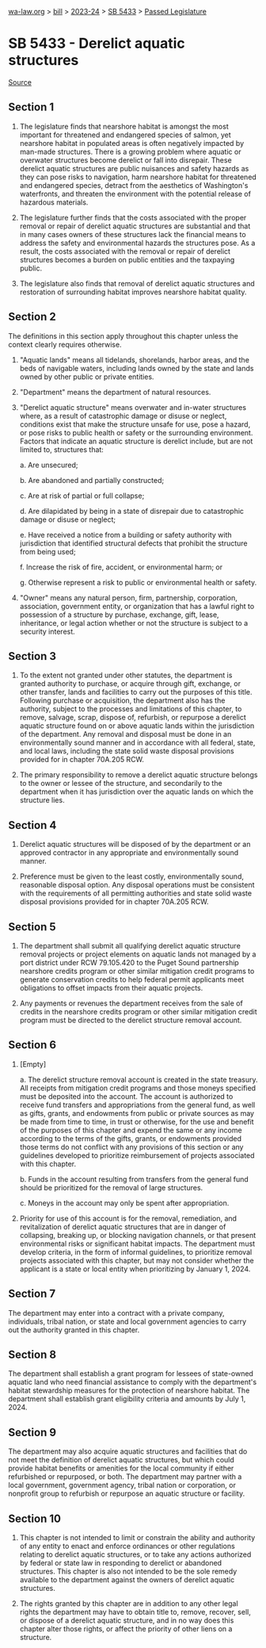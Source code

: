[wa-law.org](/) > [bill](/bill/) > [2023-24](/bill/2023-24/) > [SB 5433](/bill/2023-24/sb/5433/) > [Passed Legislature](/bill/2023-24/sb/5433/S.PL/)

# SB 5433 - Derelict aquatic structures

[Source](http://lawfilesext.leg.wa.gov/biennium/2023-24/Pdf/Bills/Senate%20Passed%20Legislature/5433-S.PL.pdf)

## Section 1
1. The legislature finds that nearshore habitat is amongst the most important for threatened and endangered species of salmon, yet nearshore habitat in populated areas is often negatively impacted by man-made structures. There is a growing problem where aquatic or overwater structures become derelict or fall into disrepair. These derelict aquatic structures are public nuisances and safety hazards as they can pose risks to navigation, harm nearshore habitat for threatened and endangered species, detract from the aesthetics of Washington's waterfronts, and threaten the environment with the potential release of hazardous materials.

2. The legislature further finds that the costs associated with the proper removal or repair of derelict aquatic structures are substantial and that in many cases owners of these structures lack the financial means to address the safety and environmental hazards the structures pose. As a result, the costs associated with the removal or repair of derelict structures becomes a burden on public entities and the taxpaying public.

3. The legislature also finds that removal of derelict aquatic structures and restoration of surrounding habitat improves nearshore habitat quality.

## Section 2
The definitions in this section apply throughout this chapter unless the context clearly requires otherwise.

1. "Aquatic lands" means all tidelands, shorelands, harbor areas, and the beds of navigable waters, including lands owned by the state and lands owned by other public or private entities.

2. "Department" means the department of natural resources.

3. "Derelict aquatic structure" means overwater and in-water structures where, as a result of catastrophic damage or disuse or neglect, conditions exist that make the structure unsafe for use, pose a hazard, or pose risks to public health or safety or the surrounding environment. Factors that indicate an aquatic structure is derelict include, but are not limited to, structures that:

    a. Are unsecured;

    b. Are abandoned and partially constructed;

    c. Are at risk of partial or full collapse;

    d. Are dilapidated by being in a state of disrepair due to catastrophic damage or disuse or neglect;

    e. Have received a notice from a building or safety authority with jurisdiction that identified structural defects that prohibit the structure from being used;

    f. Increase the risk of fire, accident, or environmental harm; or

    g. Otherwise represent a risk to public or environmental health or safety.

4. "Owner" means any natural person, firm, partnership, corporation, association, government entity, or organization that has a lawful right to possession of a structure by purchase, exchange, gift, lease, inheritance, or legal action whether or not the structure is subject to a security interest.

## Section 3
1. To the extent not granted under other statutes, the department is granted authority to purchase, or acquire through gift, exchange, or other transfer, lands and facilities to carry out the purposes of this title. Following purchase or acquisition, the department also has the authority, subject to the processes and limitations of this chapter, to remove, salvage, scrap, dispose of, refurbish, or repurpose a derelict aquatic structure found on or above aquatic lands within the jurisdiction of the department. Any removal and disposal must be done in an environmentally sound manner and in accordance with all federal, state, and local laws, including the state solid waste disposal provisions provided for in chapter 70A.205 RCW.

2. The primary responsibility to remove a derelict aquatic structure belongs to the owner or lessee of the structure, and secondarily to the department when it has jurisdiction over the aquatic lands on which the structure lies.

## Section 4
1. Derelict aquatic structures will be disposed of by the department or an approved contractor in any appropriate and environmentally sound manner.

2. Preference must be given to the least costly, environmentally sound, reasonable disposal option. Any disposal operations must be consistent with the requirements of all permitting authorities and state solid waste disposal provisions provided for in chapter 70A.205 RCW.

## Section 5
1. The department shall submit all qualifying derelict aquatic structure removal projects or project elements on aquatic lands not managed by a port district under RCW 79.105.420 to the Puget Sound partnership nearshore credits program or other similar mitigation credit programs to generate conservation credits to help federal permit applicants meet obligations to offset impacts from their aquatic projects.

2. Any payments or revenues the department receives from the sale of credits in the nearshore credits program or other similar mitigation credit program must be directed to the derelict structure removal account.

## Section 6
1. [Empty]

    a. The derelict structure removal account is created in the state treasury. All receipts from mitigation credit programs and those moneys specified must be deposited into the account. The account is authorized to receive fund transfers and appropriations from the general fund, as well as gifts, grants, and endowments from public or private sources as may be made from time to time, in trust or otherwise, for the use and benefit of the purposes of this chapter and expend the same or any income according to the terms of the gifts, grants, or endowments provided those terms do not conflict with any provisions of this section or any guidelines developed to prioritize reimbursement of projects associated with this chapter.

    b. Funds in the account resulting from transfers from the general fund should be prioritized for the removal of large structures.

    c. Moneys in the account may only be spent after appropriation.

2. Priority for use of this account is for the removal, remediation, and revitalization of derelict aquatic structures that are in danger of collapsing, breaking up, or blocking navigation channels, or that present environmental risks or significant habitat impacts. The department must develop criteria, in the form of informal guidelines, to prioritize removal projects associated with this chapter, but may not consider whether the applicant is a state or local entity when prioritizing by January 1, 2024.

## Section 7
The department may enter into a contract with a private company, individuals, tribal nation, or state and local government agencies to carry out the authority granted in this chapter.

## Section 8
The department shall establish a grant program for lessees of state-owned aquatic land who need financial assistance to comply with the department's habitat stewardship measures for the protection of nearshore habitat. The department shall establish grant eligibility criteria and amounts by July 1, 2024.

## Section 9
The department may also acquire aquatic structures and facilities that do not meet the definition of derelict aquatic structures, but which could provide habitat benefits or amenities for the local community if either refurbished or repurposed, or both. The department may partner with a local government, government agency, tribal nation or corporation, or nonprofit group to refurbish or repurpose an aquatic structure or facility.

## Section 10
1. This chapter is not intended to limit or constrain the ability and authority of any entity to enact and enforce ordinances or other regulations relating to derelict aquatic structures, or to take any actions authorized by federal or state law in responding to derelict or abandoned structures. This chapter is also not intended to be the sole remedy available to the department against the owners of derelict aquatic structures.

2. The rights granted by this chapter are in addition to any other legal rights the department may have to obtain title to, remove, recover, sell, or dispose of a derelict aquatic structure, and in no way does this chapter alter those rights, or affect the priority of other liens on a structure.
